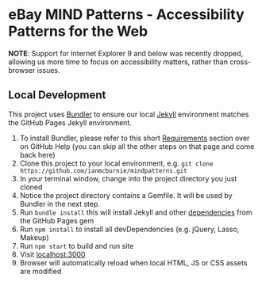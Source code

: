 # eBay MIND Patterns - Accessibility Patterns for the Web

**NOTE**: Support for Internet Explorer 9 and below was recently dropped, allowing us more time to focus on accessibility matters, rather than cross-browser issues.

## Local Development

This project uses [Bundler](http://bundler.io) to ensure our local [Jekyll](http://jekyllrb.com) environment matches the GitHub Pages Jekyll environment.

1. To install Bundler, please refer to this short [Requirements](https://help.github.com/articles/setting-up-your-github-pages-site-locally-with-jekyll/#requirements) section over on GitHub Help (you can skip all the other steps on that page and come back here)
1. Clone this project to your local environment, e.g. `git clone https://github.com/ianmcburnie/mindpatterns.git`
1. In your terminal window, change into the project directory you just cloned
1. Notice the project directory contains a Gemfile. It will be used by Bundler in the next step.
1. Run `bundle install` this will install Jekyll and other [dependencies](https://pages.github.com/versions/) from the GitHub Pages gem
1. Run `npm install` to install all devDependencies (e.g. jQuery, Lasso, Makeup)
1. Run `npm start` to build and run site
1. Visit [localhost:3000](http://localhost:3000)
1. Browser will automatically reload when local HTML, JS or CSS assets are modified
